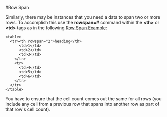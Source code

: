 #Row Span

Similarly, there may be instances that you need a data to span two or
more rows.  To accomplish this use the **rowspan=#** command within the **&lt;th&gt;** or **&lt;td&gt;** tags as in the 
following <a href="archives/Class Htmls/example6.htm" target="_blank">Row Span Example</a>:


~~~
<table>
  <tr><th rowspan="2">heading</th>
      <td>1</td>
      <td>2</td>
      <td>3</td>
    </tr>
    <tr>
      <td>4</td>
      <td>5</td>
      <td>6</td>
    </tr>
  </tr>
</table>
~~~

You have to ensure that the cell count comes out the same for all rows (you include any cell from a previous row that spans into another row as part of that row's cell count).

